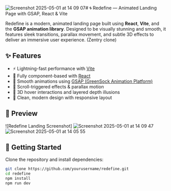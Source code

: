![Screenshot 2025-05-01 at 14 09 07](https://github.com/user-attachments/assets/bf3c039f-d1ef-4e82-8f3d-13d1583f5aa1)# 🌀 Redefine — Animated Landing Page with GSAP, React & Vite

Redefine is a modern, animated landing page built using **React**, **Vite**, and the **GSAP animation library**. Designed to be visually stunning and smooth, it features sleek transitions, parallax movement, and subtle 3D effects to deliver an immersive user experience. (Zentry clone)

## ✨ Features

- ⚡ Lightning-fast performance with [Vite](https://vitejs.dev/)
- 🧠 Fully component-based with [React](https://reactjs.org/)
- 🎯 Smooth animations using [GSAP (GreenSock Animation Platform)](https://gsap.com/)
- 🎥 Scroll-triggered effects & parallax motion
- 🧊 3D hover interactions and layered depth illusions
- 🎨 Clean, modern design with responsive layout

## 📸 Preview

![Redefine Landing Screenshot]
![Screenshot 2025-05-01 at 14 09 47](https://github.com/user-attachments/assets/da314740-b731-4a82-874a-c97d107dee8b)
![Screenshot 2025-05-01 at 14 05 55](https://github.com/user-attachments/assets/08bdd310-eb2d-41f9-aded-ee5cb443fab4)



## 🚀 Getting Started

Clone the repository and install dependencies:

```bash
git clone https://github.com/yourusername/redefine.git
cd redefine
npm install
npm run dev
